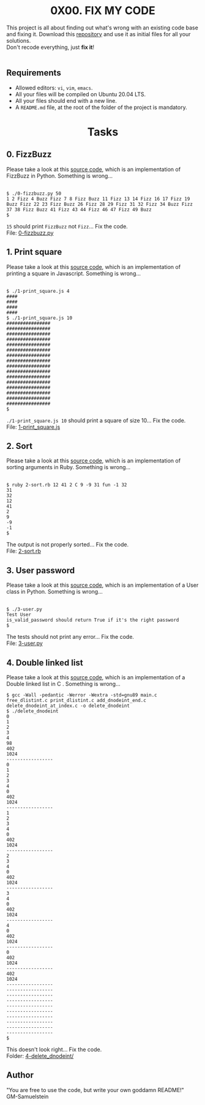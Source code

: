 <h1 align="center">0X00. FIX MY CODE</h1>
This project is all about finding out what's wrong with an existing code base and fixing it. Download this <a href="https://github.com/holbertonschool/0x00-Fix_My_Code_Challenge">repository</a> and use it as initial files for all your solutions. <br />
Don't recode everything, just <strong>fix it</strong>!
<br /><br />
<h2>Requirements</h2>
<ul>
<li>Allowed editors: <code>vi</code>, <code>vim</code>, <code>emacs</code>.</li>
<li>All your files will be compiled on Ubuntu 20.04 LTS.</li>
<li>All your files should end with a new line.</li>
<li>A <code>README.md</code> file, at the root of the folder of the project is mandatory.</li>
</ul>


<h1 align="center">Tasks</h1>

<!-- Task 0 Start -->
<h2>0. FizzBuzz</h2>
Please take a look at this <a href="https://github.com/holbertonschool/0x00-Fix_My_Code_Challenge/blob/master/0-fizzbuzz.py">source code</a>, which is an implementation of FizzBuzz in Python. Something is wrong... 
<br /><br />

```
$ ./0-fizzbuzz.py 50
1 2 Fizz 4 Buzz Fizz 7 8 Fizz Buzz 11 Fizz 13 14 Fizz 16 17 Fizz 19 Buzz Fizz 22 23 Fizz Buzz 26 Fizz 28 29 Fizz 31 32 Fizz 34 Buzz Fizz 37 38 Fizz Buzz 41 Fizz 43 44 Fizz 46 47 Fizz 49 Buzz
$
```

```15``` should print ```FizzBuzz``` not ```Fizz```... Fix the code. <br />
File: <a href="https://github.com/GM-Samuelstein/Fix_My_Code_Challenge/blob/main/0x00-challenge/0-fizzbuzz.py">0-fizzbuzz.py</a>
<!-- Task 0 End -->

<!-- Task 1 Start -->
<h2>1. Print square</h2>
Please take a look at this <a href="https://github.com/holbertonschool/0x00-Fix_My_Code_Challenge/blob/master/1-print_square.js">source code</a>, which is an implementation of printing a square in Javascript. Something is wrong... 
<br /><br />

```
$ ./1-print_square.js 4
####
####
####
####
$ ./1-print_square.js 10
################
################
################
################
################
################
################
################
################
################
################
################
################
################
################
################
$
```
<code>./1-print_square.js 10</code> should print a square of size 10… Fix the code. <br />
File: <a href="https://github.com/GM-Samuelstein/Fix_My_Code_Challenge/blob/main/0x00-challenge/1-print_square.js">1-print_square.js</a>
<!-- Task 1 End -->

<!-- Task 2 Start -->
<h2>2. Sort</h2>
Please take a look at this <a href="https://github.com/holbertonschool/0x00-Fix_My_Code_Challenge/blob/master/2-sort.rb">source code</a>, which is an implementation of sorting arguments in Ruby. Something is wrong... 
<br /><br />

```
$ ruby 2-sort.rb 12 41 2 C 9 -9 31 fun -1 32
31
32
12
41
2
9
-9
-1
$
```
The output is not properly sorted... Fix the code. <br />
File: <a href="https://github.com/GM-Samuelstein/Fix_My_Code_Challenge/blob/main/0x00-challenge/2-sort.rb">2-sort.rb</a>
<!-- Task 2 End -->

<!-- Task 3 Start -->
<h2>3. User password</h2>
Please take a look at this <a href="https://github.com/holbertonschool/0x00-Fix_My_Code_Challenge/blob/master/3-user.py">source code</a>, which is an implementation of a User class in Python. Something is wrong... 
<br /><br />

```
$ ./3-user.py 
Test User
is_valid_password should return True if it's the right password
$
```
The tests should not print any error… Fix the code. <br />
File: <a href="https://github.com/GM-Samuelstein/Fix_My_Code_Challenge/blob/main/0x00-challenge/3-user.py">3-user.py</a>
<!-- Task 3 End -->

<!-- Task 4 Start -->
<h2>4. Double linked list</h2>
Please take a look at this <a href="https://github.com/holbertonschool/0x00-Fix_My_Code_Challenge/tree/master/4-delete_dnodeint">source code</a>, which is an implementation of a Double linked list in C . Something is wrong... 

```
$ gcc -Wall -pedantic -Werror -Wextra -std=gnu89 main.c free_dlistint.c print_dlistint.c add_dnodeint_end.c delete_dnodeint_at_index.c -o delete_dnodeint
$ ./delete_dnodeint 
0
1
2
3
4
98
402
1024
-----------------
0
1
2
3
4
0
402
1024
-----------------
1
2
3
4
0
402
1024
-----------------
2
3
4
0
402
1024
-----------------
3
4
0
402
1024
-----------------
4
0
402
1024
-----------------
0
402
1024
-----------------
402
1024
-----------------
-----------------
-----------------
-----------------
-----------------
-----------------
-----------------
-----------------
-----------------
-----------------
$
```
This doesn't look right... Fix the code. <br />
Folder: <a href="https://github.com/GM-Samuelstein/Fix_My_Code_Challenge/tree/main/0x00-challenge/4-delete_dnodeint">4-delete_dnodeint/</a>
<!-- Task 4 End -->

<h2>Author</h2>
"You are free to use the code, but write your own goddamn README!" <br /> GM-Samuelstein